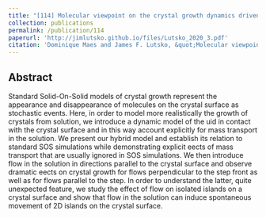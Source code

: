 ```yaml
---
title: "[114] Molecular viewpoint on the crystal growth dynamics driven by solution flow"
collection: publications
permalink: /publication/114
paperurl: 'http://jimlutsko.github.io/files/Lutsko_2020_3.pdf'
citation: 'Dominique Maes and James F. Lutsko, &quot;Molecular viewpoint on the crystal growth dynamics driven by solution flow&quot;, <i>Crystal Growth and Design</i>, doi:10.1021/acs.cgd.9b01434,  (2020)'
---
```

Abstract
---
Standard Solid-On-Solid models of crystal growth represent the appearance and disappearance of molecules on the crystal surface as stochastic events. Here, in order to model more realistically the growth of crystals from solution, we introduce a dynamic model of the uid in contact with the crystal surface and in this way account explicitly for mass transport in the solution. We present our hybrid model and establish its relation to standard SOS simulations while demonstrating explicit eects of mass transport that are usually ignored in SOS simulations. We then introduce flow in the solution in directions parallel to the crystal surface and observe dramatic eects on crystal growth for flows perpendicular to the step front as well as for flows parallel to the step. In order to understand the latter, quite unexpected feature, we study the effect of flow on isolated islands on a crystal surface and show that flow in the solution can induce spontaneous movement of 2D islands on the crystal surface.

